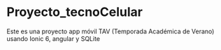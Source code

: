# Proyecto_tecnoCelular
Este es una proyecto app móvil TAV (Temporada Académica de Verano) usando Ionic 6, angular y SQLite
